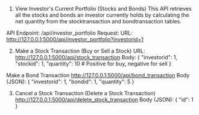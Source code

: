 1. View Investor's Current Portfolio (Stocks and Bonds)
This API retrieves all the stocks and bonds an investor currently holds by calculating the net quantity from the stocktransaction and bondtransaction tables.

API Endpoint: /api/investor_portfolio
Request:
URL: http://127.0.0.1:5000/api/investor_portfolio?investorid=1

2. Make a Stock Transaction (Buy or Sell a Stock)
URL: http://127.0.0.1:5000/api/stock_transaction
Body:
{
  "investorid": 1,
  "stockid": 1,
  "quantity": 10  # Positive for buy, negative for sell
}

Make a Bond Transaction
http://127.0.0.1:5000/api/bond_transaction
Body (JSON):
{
  "investorid": 1,
  "bondid": 1,
  "quantity": 5
}

3. Cancel a Stock Transaction (Delete a Stock Transaction)
http://127.0.0.1:5000/api/delete_stock_transaction
Body (JSON):
{
  "id": 1
}


